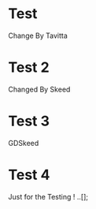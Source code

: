 # Test

Change By Tavitta

# Test 2

Changed By Skeed

# Test 3

GDSkeed

# Test 4

Just for the Testing ! ..[];
